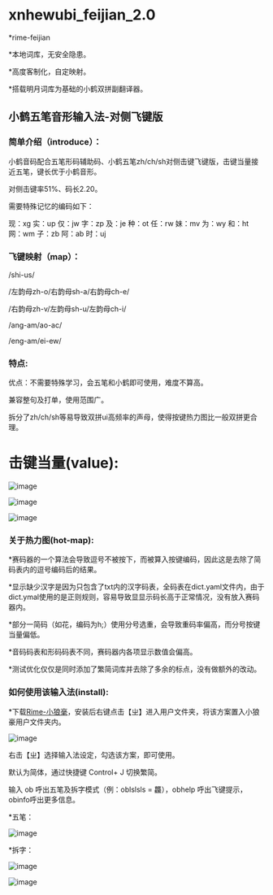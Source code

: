# xnhewubi_feijian_2.0

*rime-feijian

*本地词库，无安全隐患。

*高度客制化，自定映射。

*搭载明月词库为基础的小鹤双拼副翻译器。

## 小鹤五笔音形输入法-对侧飞键版

### 简单介绍（introduce）：

  小鹤音码配合五笔形码辅助码、小鹤五笔zh/ch/sh对侧击键飞键版，击键当量接近五笔，键长优于小鹤音形。
  
  对侧击键率51%、码长2.20。

  需要特殊记忆的编码如下：

  现：xg 实：up 仅：jw 字：zp 及：je 种：ot 任：rw 妹：mv 为：wy 和：ht 网：wm 子：zb 阿：ab 时：uj

### 飞键映射（map）：

  /shi-us/

  /左韵母zh-o/右韵母sh-a/右韵母ch-e/

  /右韵母zh-v/左韵母sh-u/左韵母ch-i/

  /ang-am/ao-ac/

  /eng-am/ei-ew/
  
### 特点:

  优点：不需要特殊学习，会五笔和小鹤即可使用，难度不算高。
  
  兼容整句及打单，使用范围广。
  
  拆分了zh/ch/sh等易导致双拼ui高频率的声母，使得按键热力图比一般双拼更合理。
  
  # 击键当量(value):
  
![image](https://user-images.githubusercontent.com/49089769/231258004-437d7475-aa7b-41fa-9b18-55ed12058848.png)

![image](https://user-images.githubusercontent.com/49089769/231267199-d955b5b9-0b21-4b30-9a21-3d6d6d464b49.png)

![image](https://user-images.githubusercontent.com/49089769/231257600-4157aaef-848b-4b0a-bcae-f32233811024.png)

### 关于热力图(hot-map):

*赛码器的一个算法会导致逗号不被按下，而被算入按键编码，因此这是去除了简码表内的逗号编码后的结果。

*显示缺少汉字是因为只包含了txt内的汉字码表，全码表在dict.yaml文件内，由于dict.ymal使用的是正则规则，容易导致显显示码长高于正常情况，没有放入赛码器内。

*部分一简码（如花，编码为h;）使用分号选重，会导致重码率偏高，而分号按键当量偏低。

*音码码表和形码码表不同，赛码器内各项显示数值会偏高。

*测试优化仅仅是同时添加了繁简词库并去除了多余的标点，没有做额外的改动。

### 如何使用该输入法(install):

  *下载[Rime-小狼毫](https://github.com/rime/squirrel/releases)，安装后右键点击【ㄓ】进入用户文件夹，将该方案置入小狼豪用户文件夹内。
  
  ![image](https://user-images.githubusercontent.com/49089769/231263797-801e79b0-7b3c-45e2-91eb-1d2d60a750c7.png)

  右击【ㄓ】选择输入法设定，勾选该方案，即可使用。

  默认为简体，通过快捷键 Control+ J 切换繁简。

  输入 ob 呼出五笔及拆字模式（例：oblslsls = 龘），obhelp 呼出飞键提示，obinfo呼出更多信息。
    
*五笔：
  
  ![image](https://user-images.githubusercontent.com/49089769/231264279-6783625f-6f1c-4cdd-9ddc-a4b6560d5875.png)


*拆字：
  
  ![image](https://user-images.githubusercontent.com/49089769/231264140-bb00a0f3-6c96-4b9c-8294-ac5850fce443.png)
  
  ![image](https://user-images.githubusercontent.com/49089769/231264822-8e3b34b9-d0cc-4f22-acad-4e1b29d6801a.png)

  


